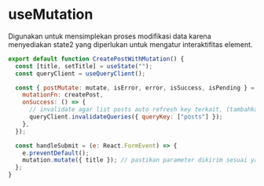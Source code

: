 # useMutation

Digunakan untuk mensimplekan proses modifikasi data karena menyediakan state2 yang diperlukan untuk mengatur interaktifitas element.

```js
export default function CreatePostWithMutation() {
  const [title, setTitle] = useState("");
  const queryClient = useQueryClient();

  const { postMutate: mutate, isError, error, isSuccess, isPending } = useMutation({
    mutationFn: createPost,
    onSuccess: () => {
      // invalidate agar list posts auto refresh key terkait, (tambahkan {refetchType: none}, untuk disable autorefetch)
      queryClient.invalidateQueries({ queryKey: ["posts"] });
    },
  });

  const handleSubmit = (e: React.FormEvent) => {
    e.preventDefault();
    mutation.mutate({ title }); // pastikan parameter dikirim sesuai yang dibutuhkan fungsi createPost
  };
}
```
